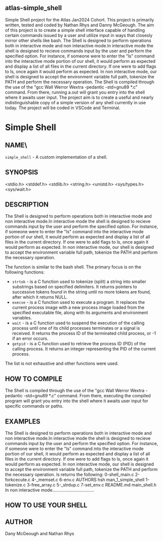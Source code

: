 ## atlas-simple_shell
Simple Shell project for the Atlas Jan2024 Cohort.
This project is primarily written, tested and coded by Nathan Rhys and Danny McGeough.
The aim of this project is to create a simple shell interface capable of handling certain commands issued by a user and utilize input in ways that closesly mirror other shells like bash.
The Shell is designed to perform operations both in interactive mode and non interactive mode.In interactive mode the shell is designed to recieve commands input by the user and perform the specified option. For instance, if someone were to enter the "ls" command into the interactive mode portion of our shell, it would perform as expected and display a list of all files in the current directory. If one were to add flags to ls, once again it would perform as expected. In non interactive mode, our shell is designed to accept the environment variable full path, tokenize the PATH and perform the necessary operation.
The Shell is compiled through the use of the "gcc Wall Werror Wextra -pedantic -std=gnu89 *.c" command. From there, running a.out will grant you entry into the shell where it awaits user input. The project aim is to create a useful and nearly indistinguishable copy of a simple version of any shell currently in use today.
The project will be coded in VSCode and Terminal.
# Simple Shell

## NAME\
`simple_shell` - A custom implementation of a shell.

## SYNOPSIS
<stdio.h>
<stddef.h>
<stdlib.h>
<string.h>
<unistd.h>
<sys/types.h>
<sys/wait.h>


## DESCRIPTION
The Shell is designed to perform operations both in interactive mode and non interactive mode.In interactive mode the shell is designed to recieve commands input by the user and perform the specified option. For instance, if someone were to enter the "ls" command into the interactive mode portion of our shell, it would perform as expected and display a list of all files in the current directory. If one were to add flags to ls, once again it would perform as expected. In non interactive mode, our shell is designed to accept the environment variable full path, tokenize the PATH and perform the necessary operation.

The function is similar to the bash shell. The primary focus is on the following functions:

- `strtok` -  is a C function used to tokenize (split) a string into smaller substrings based on specified delimiters. It returns pointers to successive tokens found in the string until no more tokens are found, after which it returns NULL.
- `execve` - is a C function used to execute a program. It replaces the current process image with a new process image loaded from the specified executable file, along with its arguments and environment variables.
- `wait` - is a C function used to suspend the execution of the calling process until one of its child processes terminates or a signal is received. It returns the process ID of the terminated child process, or -1 if an error occurs.
- `getpid` - is a C function used to retrieve the process ID (PID) of the calling process. It returns an integer representing the PID of the current process.

The list is not exhaustive and other functions were used.

## HOW TO COMPILE
The Shell is compiled through the use of the "gcc Wall Werror Wextra -pedantic -std=gnu89 *.c" command. From there, executing the compiled program will grant you entry into the shell where it awaits user input for specific commands or paths.

## EXAMPLES
The Shell is designed to perform operations both in interactive mode and non interactive mode.In interactive mode the shell is designed to recieve commands input by the user and perform the specified option. For instance, if someone were to enter the "ls" command into the interactive mode portion of our shell, it would perform as expected and display a list of all files in the current directory. If one were to add flags to ls, once again it would perform as expected. In non interactive mode, our shell is designed to accept the environment variable full path, tokenize the PATH and perform the necessary operation. ls returns the following:
0-shell_main.c  2-forkcecute.c  4-_memset.c  6-env.c      AUTHORS    hsh           man_1_simple_shell
1-tokenize.c    3-free_array.c  5-_strdup.c  7-set_env.c  README.md  main_shell.h
In non interactive mode..................................

## HOW TO USE YOUR SHELL

## AUTHOR
Dany McGeough and Nathan Rhys
